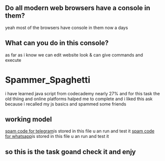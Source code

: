 ## Do all modern web browsers have a console in them? 
yeah most of the browsers have console in them now a days
## What can you do in this console?
as far as i know we can edit website look & can give commands and execute
# Spammer_Spaghetti
i have learned java script from codecademy nearly 27% and for this task the old thiing and online platforms halped me to complete
and i liked this ask because i recalled my js basics
and spammed some friends
## working model
[spam code for telegram](https://github.com/im45145v/amfoss-tasks/blob/main/task-09/spamintg.js)is stored in this file u an run and test it 
[spam code for whatsapp](https://github.com/im45145v/amfoss-tasks/blob/main/task-09/spaminwa.js)is stored in this file u an run and test it 
## so this is the task goand check it and enjy
